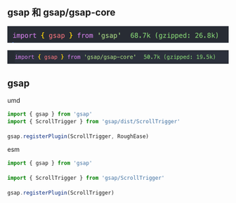 ## gsap 和 gsap/gsap-core

![alt text](gsap-core-1.png)

![alt text](gsap-core-2.png)

## gsap

umd

```js
import { gsap } from 'gsap'
import { ScrollTrigger } from 'gsap/dist/ScrollTrigger'

gsap.registerPlugin(ScrollTrigger, RoughEase)
```

esm

```js
import { gsap } from 'gsap'

import { ScrollTrigger } from 'gsap/ScrollTrigger'

gsap.registerPlugin(ScrollTrigger)
```

